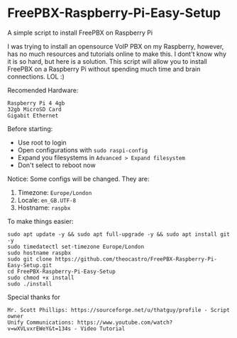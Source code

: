 # FreePBX-Raspberry-Pi-Easy-Setup
A simple script to install FreePBX on Raspberry Pi

 I was trying to install an opensource VoIP PBX on my Raspberry, however, has no much resources and tutorials online to make this. I dont't know why it is so hard, but here is a solution. This script will allow you to install FreePBX on a Raspberry Pi without spending much time and brain connections. LOL :)

 Recomended Hardware:
```
Raspberry Pi 4 4gb
32gb MicroSD Card
Gigabit Ethernet
```


Before starting:
* Use root to login
* Open configurations with ```sudo raspi-config```
* Expand you filesystems in ```Advanced > Expand filesystem```
* Don't select to reboot now


Notice:
Some configs will be changed. They are:
 1. Timezone: ```Europe/London```
 2. Locale: ```en_GB.UTF-8```
 3. Hostname: ```raspbx```


To make things easier:

```
sudo apt update -y && sudo apt full-upgrade -y && sudo apt install git -y
sudo timedatectl set-timezone Europe/London
sudo hostname raspbx
sudo git clone https://github.com/theocastro/FreePBX-Raspberry-Pi-Easy-Setup.git
cd FreePBX-Raspberry-Pi-Easy-Setup
sudo chmod +x install
sudo ./install
```



Special thanks for
```
Mr. Scott Phillips: https://sourceforge.net/u/thatguy/profile - Script owner
Unify Communications: https://www.youtube.com/watch?v=wXVLvxrEWeY&t=134s - Video Tutorial
```
